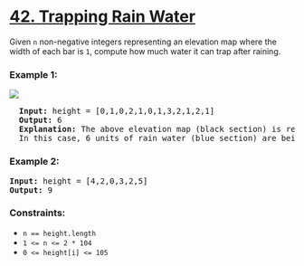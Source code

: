 # [42. Trapping Rain Water](https://leetcode.com/problems/trapping-rain-water)

Given <code>n</code> non-negative integers representing an elevation map where the width of each bar is <code>1</code>, compute how much water it can trap after raining.

### **Example 1:**
<img src="https://assets.leetcode.com/uploads/2018/10/22/rainwatertrap.png" />
<pre>
  <strong>Input:</strong> height = [0,1,0,2,1,0,1,3,2,1,2,1]
  <strong>Output:</strong> 6
  <strong>Explanation:</strong> The above elevation map (black section) is represented by array [0,1,0,2,1,0,1,3,2,1,2,1].
  In this case, 6 units of rain water (blue section) are being trapped.
</pre>

### **Example 2:**
<pre>
<strong>Input:</strong> height = [4,2,0,3,2,5]
<strong>Output:</strong> 9
</pre>

### **Constraints:**

- <code>n == height.length</code>
- <code>1 <= n <= 2 * 104</code>
- <code>0 <= height[i] <= 105</code>
